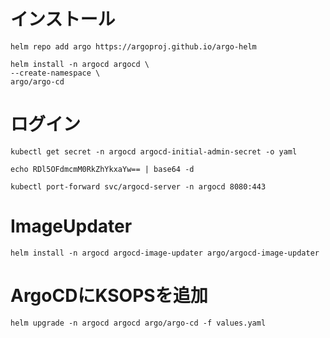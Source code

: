 # インストール

```
helm repo add argo https://argoproj.github.io/argo-helm
```

```
helm install -n argocd argocd \
--create-namespace \
argo/argo-cd
```

# ログイン

```
kubectl get secret -n argocd argocd-initial-admin-secret -o yaml
```

```
echo RDl5OFdmcmM0RkZhYkxaYw== | base64 -d
```

```
kubectl port-forward svc/argocd-server -n argocd 8080:443
```

# ImageUpdater

```
helm install -n argocd argocd-image-updater argo/argocd-image-updater
```

# ArgoCDにKSOPSを追加

```
helm upgrade -n argocd argocd argo/argo-cd -f values.yaml
```


